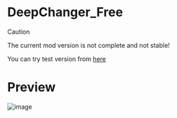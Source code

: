 # DeepChanger_Free

> [!CAUTION]
> The current mod version is not complete and not stable!
>
> You can try test version from [here](https://github.com/KhanhNguyen9872/DeepChanger_Free/raw/main/deepchanger_test.apk)

# Preview
![image](https://github.com/KhanhNguyen9872/DeepChanger_Free/assets/88880309/b2668e8c-23e5-4372-856c-297a14f641b9)
